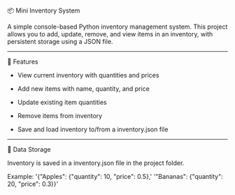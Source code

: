 📦 Mini Inventory System

A simple console-based Python inventory management system.
This project allows you to add, update, remove, and view items in an inventory, with persistent storage using a JSON file.

---
🚀 Features

- View current inventory with quantities and prices

- Add new items with name, quantity, and price

- Update existing item quantities

- Remove items from inventory

- Save and load inventory to/from a inventory.json file

---
💾 Data Storage

Inventory is saved in a inventory.json file in the project folder.

Example: 
  '{"Apples": {"quantity": 10, "price": 0.5},'
 '"Bananas": {"quantity": 20, "price": 0.3}}'

